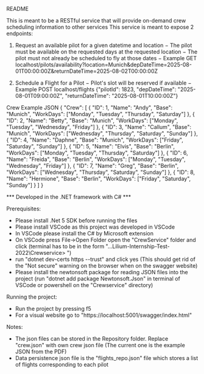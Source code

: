 README

This is meant to be a RESTful service that will provide on-demand crew scheduling information to other services
This service is meant to expose 2 endpoints:
1. Request an available pilot for a given datetime and location
− The pilot must be available on the requested days at the requested location
− The pilot must not already be scheduled to fly at those dates
− Example GET
localhost/pilots/availability?location=Munich&depDateTime=2025-08-01T00:00:00Z&returnDateTime=2025-08-02T00:00:00Z

2. Schedule a Flight for a Pilot
− Pilot's slot will be reserved if available
− Example POST
localhost/flights {"pilotId": 1823, "depDateTime": "2025-08-01T09:00:00Z", "returnDateTime": "2025-08-01T10:00:00Z"}

Crew Example JSON
{ 
 "Crew": [ 
 { "ID": 1, "Name": "Andy", "Base": "Munich", "WorkDays": ["Monday", "Tuesday", "Thursday", "Saturday"] }, 
 { "ID": 2, "Name": "Betty", "Base": "Munich", "WorkDays": ["Monday", "Tuesday", "Wednesday", "Friday"] },
 { "ID": 3, "Name": "Callum", "Base": "Munich", "WorkDays": ["Wednesday", "Thursday", "Saturday", "Sunday"] }, 
 { "ID": 4, "Name": "Daphne", "Base": "Munich", "WorkDays": ["Friday", "Saturday", "Sunday"] }, 
 { "ID": 5, "Name": "Elvis", "Base": "Berlin", "WorkDays": ["Monday", "Tuesday", "Thursday", "Saturday"] }, 
 { "ID": 6, "Name": "Freida", "Base": "Berlin", "WorkDays": ["Monday", "Tuesday", "Wednesday", "Friday"] }, 
 { "ID": 7, "Name": "Greg", "Base": "Berlin", "WorkDays": ["Wednesday", "Thursday", "Saturday", "Sunday"] }, 
 { "ID": 8, "Name": "Hermione", "Base": "Berlin", "WorkDays": ["Friday", "Saturday", "Sunday"] } 
 ]
}

*** Developed in the .NET framework with C# ***

Prerequisites: 
	
* Please install .Net 5 SDK before running the files
* Please install VSCode as this project was developed in VSCode
* In VSCode please install the C# by Microsoft extension
* On VSCode press File->Open Folder open the "CrewService" folder and click (terminal has to be in the form "...Lilium-Internship-Test-2022\Crewservice> ")
* run "dotnet dev-certs https --trust" and click yes (This should get rid of the "Not secure" warning on the browser when on the swagger website)
* Please install the newtonsoft package for reading JSON files into the project
	(run "dotnet add package Newtonsoft.Json" in terminal of VSCode or powershell on the "Crewservice" directory)



Running the project:

- Run the project by pressing f5 
- For a visual website go to "https://localhost:5001/swagger/index.html"

Notes: 

- The json files can be stored in the Repository folder. Replace "crew.json" with own crew json file (The current one is the example JSON from the PDF)
- Data persistence json file is the "flights_repo.json" file which stores a list of flights corresponding to each pilot